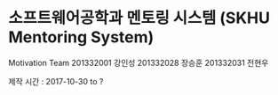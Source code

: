# 소프트웨어공학과 멘토링 시스템 (SKHU Mentoring System)
<p>Motivation Team 201332001 강인성 201332028 장승훈 201332031 전현우</p>
<p>제작 시간 : 2017-10-30 to ?</p>


